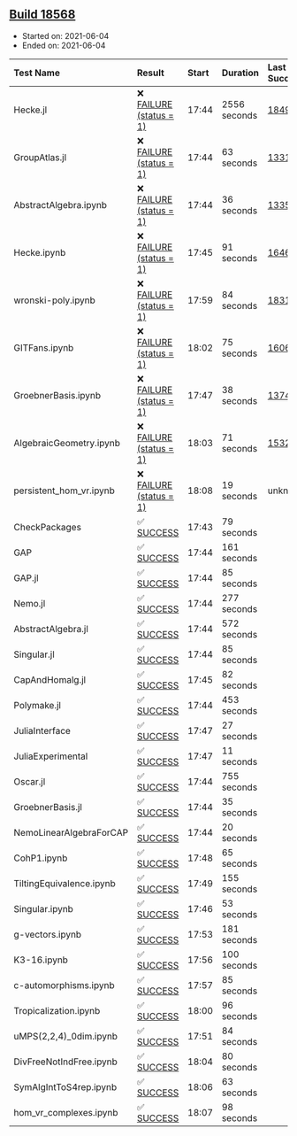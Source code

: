 ## [Build 18568](https://oscarci.mathematik.uni-kl.de/job/oscar/18568/)

* Started on: 2021-06-04
* Ended on: 2021-06-04

| Test Name    | Result | Start | Duration | Last Success | First Failure |
|:-------------|:-------|:------|:---------|:-------------|:--------------|
| Hecke.jl | ❌ [FAILURE (status = 1)](https://oscarci.mathematik.uni-kl.de/job/oscar/18568/artifact/logs/build-18568/Hecke.jl.log) | 17:44 | 2556 seconds | [18490](https://oscarci.mathematik.uni-kl.de/job/oscar/18490/) | [18491](https://oscarci.mathematik.uni-kl.de/job/oscar/18491/) |
| GroupAtlas.jl | ❌ [FAILURE (status = 1)](https://oscarci.mathematik.uni-kl.de/job/oscar/18568/artifact/logs/build-18568/GroupAtlas.jl.log) | 17:44 | 63 seconds | [13311](https://oscarci.mathematik.uni-kl.de/job/oscar/13311/) | [13312](https://oscarci.mathematik.uni-kl.de/job/oscar/13312/) |
| AbstractAlgebra.ipynb | ❌ [FAILURE (status = 1)](https://oscarci.mathematik.uni-kl.de/job/oscar/18568/artifact/logs/build-18568/AbstractAlgebra.ipynb.log) | 17:44 | 36 seconds | [13355](https://oscarci.mathematik.uni-kl.de/job/oscar/13355/) | [13356](https://oscarci.mathematik.uni-kl.de/job/oscar/13356/) |
| Hecke.ipynb | ❌ [FAILURE (status = 1)](https://oscarci.mathematik.uni-kl.de/job/oscar/18568/artifact/logs/build-18568/Hecke.ipynb.log) | 17:45 | 91 seconds | [16463](https://oscarci.mathematik.uni-kl.de/job/oscar/16463/) | [16464](https://oscarci.mathematik.uni-kl.de/job/oscar/16464/) |
| wronski-poly.ipynb | ❌ [FAILURE (status = 1)](https://oscarci.mathematik.uni-kl.de/job/oscar/18568/artifact/logs/build-18568/wronski-poly.ipynb.log) | 17:59 | 84 seconds | [18314](https://oscarci.mathematik.uni-kl.de/job/oscar/18314/) | [18315](https://oscarci.mathematik.uni-kl.de/job/oscar/18315/) |
| GITFans.ipynb | ❌ [FAILURE (status = 1)](https://oscarci.mathematik.uni-kl.de/job/oscar/18568/artifact/logs/build-18568/GITFans.ipynb.log) | 18:02 | 75 seconds | [16068](https://oscarci.mathematik.uni-kl.de/job/oscar/16068/) | [16069](https://oscarci.mathematik.uni-kl.de/job/oscar/16069/) |
| GroebnerBasis.ipynb | ❌ [FAILURE (status = 1)](https://oscarci.mathematik.uni-kl.de/job/oscar/18568/artifact/logs/build-18568/GroebnerBasis.ipynb.log) | 17:47 | 38 seconds | [13748](https://oscarci.mathematik.uni-kl.de/job/oscar/13748/) | [13749](https://oscarci.mathematik.uni-kl.de/job/oscar/13749/) |
| AlgebraicGeometry.ipynb | ❌ [FAILURE (status = 1)](https://oscarci.mathematik.uni-kl.de/job/oscar/18568/artifact/logs/build-18568/AlgebraicGeometry.ipynb.log) | 18:03 | 71 seconds | [15322](https://oscarci.mathematik.uni-kl.de/job/oscar/15322/) | [15323](https://oscarci.mathematik.uni-kl.de/job/oscar/15323/) |
| persistent_hom_vr.ipynb | ❌ [FAILURE (status = 1)](https://oscarci.mathematik.uni-kl.de/job/oscar/18568/artifact/logs/build-18568/persistent_hom_vr.ipynb.log) | 18:08 | 19 seconds | unknown | unknown |
| CheckPackages | ✅ [SUCCESS](https://oscarci.mathematik.uni-kl.de/job/oscar/18568/artifact/logs/build-18568/CheckPackages.log) | 17:43 | 79 seconds |  |  |
| GAP | ✅ [SUCCESS](https://oscarci.mathematik.uni-kl.de/job/oscar/18568/artifact/logs/build-18568/GAP.log) | 17:44 | 161 seconds |  |  |
| GAP.jl | ✅ [SUCCESS](https://oscarci.mathematik.uni-kl.de/job/oscar/18568/artifact/logs/build-18568/GAP.jl.log) | 17:44 | 85 seconds |  |  |
| Nemo.jl | ✅ [SUCCESS](https://oscarci.mathematik.uni-kl.de/job/oscar/18568/artifact/logs/build-18568/Nemo.jl.log) | 17:44 | 277 seconds |  |  |
| AbstractAlgebra.jl | ✅ [SUCCESS](https://oscarci.mathematik.uni-kl.de/job/oscar/18568/artifact/logs/build-18568/AbstractAlgebra.jl.log) | 17:44 | 572 seconds |  |  |
| Singular.jl | ✅ [SUCCESS](https://oscarci.mathematik.uni-kl.de/job/oscar/18568/artifact/logs/build-18568/Singular.jl.log) | 17:44 | 85 seconds |  |  |
| CapAndHomalg.jl | ✅ [SUCCESS](https://oscarci.mathematik.uni-kl.de/job/oscar/18568/artifact/logs/build-18568/CapAndHomalg.jl.log) | 17:45 | 82 seconds |  |  |
| Polymake.jl | ✅ [SUCCESS](https://oscarci.mathematik.uni-kl.de/job/oscar/18568/artifact/logs/build-18568/Polymake.jl.log) | 17:44 | 453 seconds |  |  |
| JuliaInterface | ✅ [SUCCESS](https://oscarci.mathematik.uni-kl.de/job/oscar/18568/artifact/logs/build-18568/JuliaInterface.log) | 17:47 | 27 seconds |  |  |
| JuliaExperimental | ✅ [SUCCESS](https://oscarci.mathematik.uni-kl.de/job/oscar/18568/artifact/logs/build-18568/JuliaExperimental.log) | 17:47 | 11 seconds |  |  |
| Oscar.jl | ✅ [SUCCESS](https://oscarci.mathematik.uni-kl.de/job/oscar/18568/artifact/logs/build-18568/Oscar.jl.log) | 17:44 | 755 seconds |  |  |
| GroebnerBasis.jl | ✅ [SUCCESS](https://oscarci.mathematik.uni-kl.de/job/oscar/18568/artifact/logs/build-18568/GroebnerBasis.jl.log) | 17:44 | 35 seconds |  |  |
| NemoLinearAlgebraForCAP | ✅ [SUCCESS](https://oscarci.mathematik.uni-kl.de/job/oscar/18568/artifact/logs/build-18568/NemoLinearAlgebraForCAP.log) | 17:44 | 20 seconds |  |  |
| CohP1.ipynb | ✅ [SUCCESS](https://oscarci.mathematik.uni-kl.de/job/oscar/18568/artifact/logs/build-18568/CohP1.ipynb.log) | 17:48 | 65 seconds |  |  |
| TiltingEquivalence.ipynb | ✅ [SUCCESS](https://oscarci.mathematik.uni-kl.de/job/oscar/18568/artifact/logs/build-18568/TiltingEquivalence.ipynb.log) | 17:49 | 155 seconds |  |  |
| Singular.ipynb | ✅ [SUCCESS](https://oscarci.mathematik.uni-kl.de/job/oscar/18568/artifact/logs/build-18568/Singular.ipynb.log) | 17:46 | 53 seconds |  |  |
| g-vectors.ipynb | ✅ [SUCCESS](https://oscarci.mathematik.uni-kl.de/job/oscar/18568/artifact/logs/build-18568/g-vectors.ipynb.log) | 17:53 | 181 seconds |  |  |
| K3-16.ipynb | ✅ [SUCCESS](https://oscarci.mathematik.uni-kl.de/job/oscar/18568/artifact/logs/build-18568/K3-16.ipynb.log) | 17:56 | 100 seconds |  |  |
| c-automorphisms.ipynb | ✅ [SUCCESS](https://oscarci.mathematik.uni-kl.de/job/oscar/18568/artifact/logs/build-18568/c-automorphisms.ipynb.log) | 17:57 | 85 seconds |  |  |
| Tropicalization.ipynb | ✅ [SUCCESS](https://oscarci.mathematik.uni-kl.de/job/oscar/18568/artifact/logs/build-18568/Tropicalization.ipynb.log) | 18:00 | 96 seconds |  |  |
| uMPS(2,2,4)_0dim.ipynb | ✅ [SUCCESS](https://oscarci.mathematik.uni-kl.de/job/oscar/18568/artifact/logs/build-18568/uMPS-2-2-4-_0dim.ipynb.log) | 17:51 | 84 seconds |  |  |
| DivFreeNotIndFree.ipynb | ✅ [SUCCESS](https://oscarci.mathematik.uni-kl.de/job/oscar/18568/artifact/logs/build-18568/DivFreeNotIndFree.ipynb.log) | 18:04 | 80 seconds |  |  |
| SymAlgIntToS4rep.ipynb | ✅ [SUCCESS](https://oscarci.mathematik.uni-kl.de/job/oscar/18568/artifact/logs/build-18568/SymAlgIntToS4rep.ipynb.log) | 18:06 | 63 seconds |  |  |
| hom_vr_complexes.ipynb | ✅ [SUCCESS](https://oscarci.mathematik.uni-kl.de/job/oscar/18568/artifact/logs/build-18568/hom_vr_complexes.ipynb.log) | 18:07 | 98 seconds |  |  |
